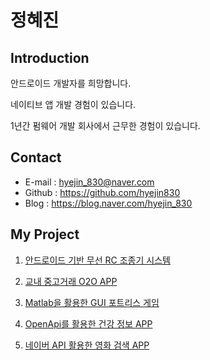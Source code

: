 
정혜진
======

Introduction
-------------

안드로이드 개발자를 희망합니다.

네이티브 앱 개발 경험이 있습니다.

1년간 펌웨어 개발 회사에서 근무한 경험이 있습니다.


Contact
--------

* E-mail : hyejin_830@naver.com
* Github : https://github.com/hyejin830
* Blog : https://blog.naver.com/hyejin_830



My Project
-----------

1. [안드로이드 기반 무선 RC 조종기 시스템](https://github.com/hyejin830/MyProject/tree/master/Android_Radio_Control)

2. [교내 중고거래 O2O APP](https://github.com/hyejin830/MyProject/tree/master/Used_Transactions)

3. [Matlab을 활용한 GUI 포트리스 게임](https://github.com/hyejin830/MyProject/tree/master/Fortress_Game)

4. [OpenApi를 활용한 건강 정보 APP](https://github.com/hyejin830/MyProject/tree/master/Jeonju_Health)

5. [네이버 API 활용한 영화 검색 APP](https://github.com/hyejin830/MyProject/tree/master/Search_Movie)

